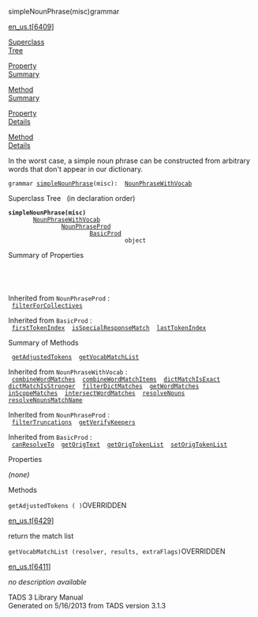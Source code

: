 ---
---
<span class="title">simpleNounPhrase(misc)</span><span class="type">grammar</span>

[en_us.t](../file/en_us.t.html)\[[6409](../source/en_us.t.html#6409)\]

[Superclass  
Tree](#_SuperClassTree_)

[Property  
Summary](#_PropSummary_)

[Method  
Summary](#_MethodSummary_)

[Property  
Details](#_Properties_)

[Method  
Details](#_Methods_)

<div class="fdesc">

In the worst case, a simple noun phrase can be constructed from
arbitrary words that don't appear in our dictionary.

`grammar `<span class="gramalt">[`simpleNounPhrase`](../object/simpleNounPhrase.html)`(misc)`</span>` :   `[`NounPhraseWithVocab`](../object/NounPhraseWithVocab.html)

</div>

<span id="_SuperClassTree_"></span>

<div class="mjhd">

<span class="hdln">Superclass Tree</span>   (in declaration order)

</div>

**`simpleNounPhrase(misc)`**  
`         `[`NounPhraseWithVocab`](../object/NounPhraseWithVocab.html)  
`                 `[`NounPhraseProd`](../object/NounPhraseProd.html)  
`                         `[`BasicProd`](../object/BasicProd.html)  
`                                 object`  
<span id="_PropSummary_"></span>

<div class="mjhd">

<span class="hdln">Summary of Properties</span>  

</div>

` `

` `

Inherited from `NounPhraseProd` :  
` `[`filterForCollectives`](../object/NounPhraseProd.html#filterForCollectives)`  `

Inherited from `BasicProd` :  
` `[`firstTokenIndex`](../object/BasicProd.html#firstTokenIndex)`  `[`isSpecialResponseMatch`](../object/BasicProd.html#isSpecialResponseMatch)`  `[`lastTokenIndex`](../object/BasicProd.html#lastTokenIndex)`  `

<span id="_MethodSummary_"></span>

<div class="mjhd">

<span class="hdln">Summary of Methods</span>  

</div>

` `[`getAdjustedTokens`](#getAdjustedTokens)`  `[`getVocabMatchList`](#getVocabMatchList)`  `

Inherited from `NounPhraseWithVocab` :  
` `[`combineWordMatches`](../object/NounPhraseWithVocab.html#combineWordMatches)`  `[`combineWordMatchItems`](../object/NounPhraseWithVocab.html#combineWordMatchItems)`  `[`dictMatchIsExact`](../object/NounPhraseWithVocab.html#dictMatchIsExact)`  `[`dictMatchIsStronger`](../object/NounPhraseWithVocab.html#dictMatchIsStronger)`  `[`filterDictMatches`](../object/NounPhraseWithVocab.html#filterDictMatches)`  `[`getWordMatches`](../object/NounPhraseWithVocab.html#getWordMatches)`  `[`inScopeMatches`](../object/NounPhraseWithVocab.html#inScopeMatches)`  `[`intersectWordMatches`](../object/NounPhraseWithVocab.html#intersectWordMatches)`  `[`resolveNouns`](../object/NounPhraseWithVocab.html#resolveNouns)`  `[`resolveNounsMatchName`](../object/NounPhraseWithVocab.html#resolveNounsMatchName)`  `

Inherited from `NounPhraseProd` :  
` `[`filterTruncations`](../object/NounPhraseProd.html#filterTruncations)`  `[`getVerifyKeepers`](../object/NounPhraseProd.html#getVerifyKeepers)`  `

Inherited from `BasicProd` :  
` `[`canResolveTo`](../object/BasicProd.html#canResolveTo)`  `[`getOrigText`](../object/BasicProd.html#getOrigText)`  `[`getOrigTokenList`](../object/BasicProd.html#getOrigTokenList)`  `[`setOrigTokenList`](../object/BasicProd.html#setOrigTokenList)`  `

<span id="_Properties_"></span>

<div class="mjhd">

<span class="hdln">Properties</span>  

</div>

*(none)* <span id="_Methods_"></span>

<div class="mjhd">

<span class="hdln">Methods</span>  

</div>

<span id="getAdjustedTokens"></span>

`getAdjustedTokens ( )`<span class="rem">OVERRIDDEN</span>

[en_us.t](../file/en_us.t.html)\[[6429](../source/en_us.t.html#6429)\]

<div class="desc">

return the match list

</div>

<span id="getVocabMatchList"></span>

`getVocabMatchList (resolver, results, extraFlags)`<span class="rem">OVERRIDDEN</span>

[en_us.t](../file/en_us.t.html)\[[6411](../source/en_us.t.html#6411)\]

<div class="desc">

*no description available*

</div>

<div class="ftr">

TADS 3 Library Manual  
Generated on 5/16/2013 from TADS version 3.1.3

</div>
